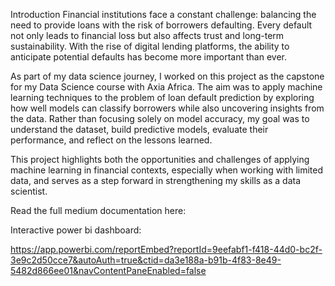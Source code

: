 Introduction
Financial institutions face a constant challenge: balancing the need to provide loans with the risk of borrowers defaulting. Every default not only leads to financial loss but also affects trust and long-term sustainability. With the rise of digital lending platforms, the ability to anticipate potential defaults has become more important than ever.

As part of my data science journey, I worked on this project as the capstone for my Data Science course with Axia Africa. The aim was to apply machine learning techniques to the problem of loan default prediction by exploring how well models can classify borrowers while also uncovering insights from the data. Rather than focusing solely on model accuracy, my goal was to understand the dataset, build predictive models, evaluate their performance, and reflect on the lessons learned.

This project highlights both the opportunities and challenges of applying machine learning in financial contexts, especially when working with limited data, and serves as a step forward in strengthening my skills as a data scientist.

Read the full medium documentation here:



Interactive power bi dashboard:

https://app.powerbi.com/reportEmbed?reportId=9eefabf1-f418-44d0-bc2f-3e9c2d50cce7&autoAuth=true&ctid=da3e188a-b91b-4f83-8e49-5482d866ee01&navContentPaneEnabled=false
